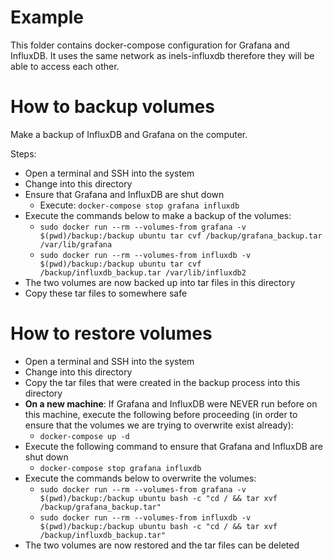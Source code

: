 Example
===

This folder contains docker-compose configuration for Grafana and InfluxDB. It uses the same network as inels-influxdb therefore they will be able to access each other.

How to backup volumes
===

Make a backup of InfluxDB and Grafana on the computer.

Steps:

- Open a terminal and SSH into the system
- Change into this directory
- Ensure that Grafana and InfluxDB are shut down
  - Execute: `docker-compose stop grafana influxdb`
- Execute the commands below to make a backup of the volumes:
  - `sudo docker run --rm --volumes-from grafana -v $(pwd)/backup:/backup ubuntu tar cvf /backup/grafana_backup.tar /var/lib/grafana`
  - `sudo docker run --rm --volumes-from influxdb -v $(pwd)/backup:/backup ubuntu tar cvf /backup/influxdb_backup.tar /var/lib/influxdb2`
- The two volumes are now backed up into tar files in this directory
- Copy these tar files to somewhere safe

How to restore volumes
===

- Open a terminal and SSH into the system
- Change into this directory
- Copy the tar files that were created in the backup process into this directory
- **On a new machine**: If Grafana and InfluxDB were NEVER run before on this machine, execute the following before proceeding (in order to ensure that the volumes we are trying to overwrite exist already):
  - `docker-compose up -d`
- Execute the following command to ensure that Grafana and InfluxDB are shut down
  - `docker-compose stop grafana influxdb`
- Execute the commands below to overwrite the volumes:
  - `sudo docker run --rm --volumes-from grafana -v $(pwd)/backup:/backup ubuntu bash -c "cd / && tar xvf /backup/grafana_backup.tar"`
  - `sudo docker run --rm --volumes-from influxdb -v $(pwd)/backup:/backup ubuntu bash -c "cd / && tar xvf /backup/influxdb_backup.tar"`
- The two volumes are now restored and the tar files can be deleted